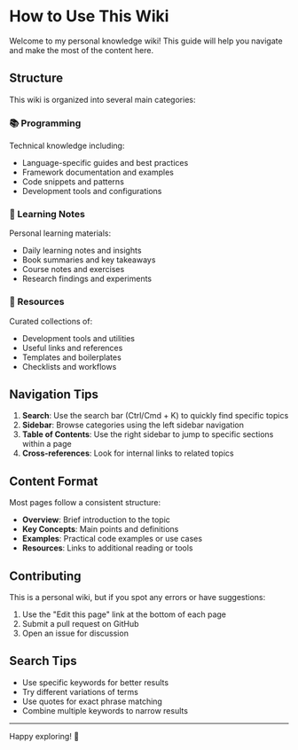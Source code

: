 # How to Use This Wiki

Welcome to my personal knowledge wiki! This guide will help you navigate and make the most of the content here.

## Structure

This wiki is organized into several main categories:

### 📚 Programming
Technical knowledge including:
- Language-specific guides and best practices
- Framework documentation and examples
- Code snippets and patterns
- Development tools and configurations

### 📝 Learning Notes
Personal learning materials:
- Daily learning notes and insights
- Book summaries and key takeaways
- Course notes and exercises
- Research findings and experiments

### 🔧 Resources
Curated collections of:
- Development tools and utilities
- Useful links and references
- Templates and boilerplates
- Checklists and workflows

## Navigation Tips

1. **Search**: Use the search bar (Ctrl/Cmd + K) to quickly find specific topics
2. **Sidebar**: Browse categories using the left sidebar navigation
3. **Table of Contents**: Use the right sidebar to jump to specific sections within a page
4. **Cross-references**: Look for internal links to related topics

## Content Format

Most pages follow a consistent structure:
- **Overview**: Brief introduction to the topic
- **Key Concepts**: Main points and definitions
- **Examples**: Practical code examples or use cases
- **Resources**: Links to additional reading or tools

## Contributing

This is a personal wiki, but if you spot any errors or have suggestions:
1. Use the "Edit this page" link at the bottom of each page
2. Submit a pull request on GitHub
3. Open an issue for discussion

## Search Tips

- Use specific keywords for better results
- Try different variations of terms
- Use quotes for exact phrase matching
- Combine multiple keywords to narrow results

---

Happy exploring! 🚀
